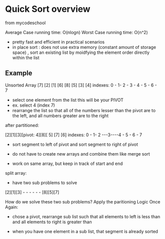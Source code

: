 # Quick Sort overview
from mycodeschool 


Average Case running time: O(nlogn)
Worst Case running time: O(n^2)
- pretty fast and efficient in practical scenarios
- in place sort : does not use extra memory (constant amount of storage space) , sort an existing list by moidfying the element order directly within the list

## Example
Unsorted Array
[7] [2] [1] [6] [8] [5] [3] [4]
indexes:
0 - 1-   2 - 3 - 4 - 5 - 6 - 7

- select one element from the list this will be your PIVOT
- ex. select 4 (index 7)
- rearrange the list so that all of the numbers lesser than the pivot are to the left, and all numbers greater are to the right

after partitioned: 

[2][1][3][pivot: 4][8][ 5] [7]   [6]
indexes: 
0 - 1- 2 ---3----4 - 5 - 6 - 7

- sort segment to left of pivot and sort segment to right of pivot

- do not have to create new arrays and combine them like merge sort
- work on same array, but keep in track of start and end 

split array:
- have two sub problems to solve 
  
[2][1][3]    - - - - - -     [8][5][7]

How do we solve these two sub problems?
Apply the paritioning Logic Once Again: 

- chose a pivot, rearrange sub list such that all elements to left is less than and all elements to right is greater than

- when you have one element in a sub list, that segment is already sorted






